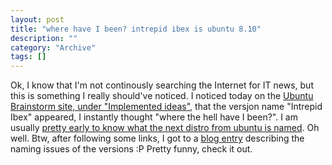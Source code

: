 ```yaml
--- 
layout: post 
title: "where have I been? intrepid ibex is ubuntu 8.10"
description: ""
category: "Archive"
tags: []
---  
```

Ok, I know  that I'm not continously searching the Internet for IT news, but this is something I really should've noticed. I noticed today on the <a href="http://brainstorm.ubuntu.com/implemented_ideas/8.04/">Ubuntu Brainstorm site, under "Implemented ideas"</a>, that the versjon name "Intrepid Ibex" appeared, I instantly thought "where the hell have I been?". I am usually <a href="http://phun-ky.net/2007/08/hardy-heron-succeeds-gutsy-gibbon">pretty early to know what the next distro from ubuntu is named</a>.
 Oh well.
 Btw, after following some links, I got to a <a href="http://whijo.net/blog/brad/2008/02/21/intrepid-ibex.html">blog entry</a> describing the naming issues of the versions :P Pretty funny, check it out.
